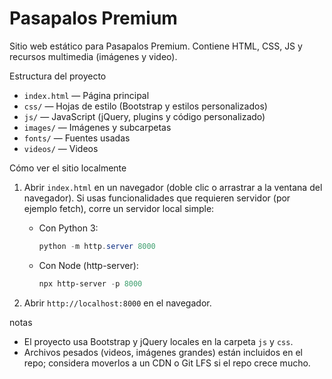 # Pasapalos Premium

Sitio web estático para Pasapalos Premium. Contiene HTML, CSS, JS y recursos multimedia (imágenes y video).

Estructura del proyecto

- `index.html` — Página principal
- `css/` — Hojas de estilo (Bootstrap y estilos personalizados)
- `js/` — JavaScript (jQuery, plugins y código personalizado)
- `images/` — Imágenes y subcarpetas
- `fonts/` — Fuentes usadas
- `videos/` — Videos

Cómo ver el sitio localmente

1. Abrir `index.html` en un navegador (doble clic o arrastrar a la ventana del navegador). Si usas funcionalidades que requieren servidor (por ejemplo fetch), corre un servidor local simple:

   - Con Python 3:

     ```powershell
     python -m http.server 8000
     ```

   - Con Node (http-server):

     ```powershell
     npx http-server -p 8000
     ```

2. Abrir `http://localhost:8000` en el navegador.

 notas

- El proyecto usa Bootstrap y jQuery locales en la carpeta `js` y `css`.
- Archivos pesados (videos, imágenes grandes) están incluidos en el repo; considera moverlos a un CDN o Git LFS si el repo crece mucho.

